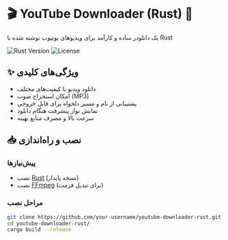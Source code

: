 # 🎬 YouTube Downloader (Rust) 🦀

یک دانلودر ساده و کارآمد برای ویدیوهای یوتیوب نوشته شده با Rust

![Rust Version](https://img.shields.io/badge/Rust-1.70+-orange?logo=rust)
![License](https://img.shields.io/badge/License-MIT-blue)

## ✨ ویژگی‌های کلیدی
- دانلود ویدیو با کیفیت‌های مختلف
- امکان استخراج صوت (MP3)
- پشتیبانی از نام و مسیر دلخواه برای فایل خروجی
- نمایش نوار پیشرفت هنگام دانلود
- سرعت بالا و مصرف منابع بهینه

## 📥 نصب و راه‌اندازی

### پیش‌نیازها
- نصب [Rust](https://www.rust-lang.org/tools/install) (نسخه پایدار)
- نصب [FFmpeg](https://ffmpeg.org/) (برای تبدیل فرمت)

### مراحل نصب
```bash
git clone https://github.com/your-username/youtube-downloader-rust.git
cd youtube-downloader-rust/
cargo build --release

‌
